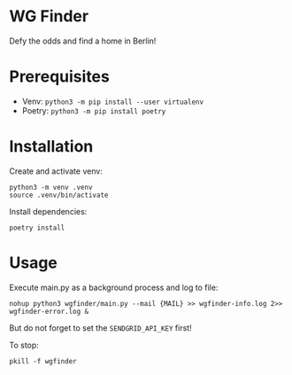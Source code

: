 # WG Finder

Defy the odds and find a home in Berlin!

# Prerequisites

- Venv: `python3 -m pip install --user virtualenv`
- Poetry: `python3 -m pip install poetry`

# Installation

Create and activate venv:

```
python3 -m venv .venv
source .venv/bin/activate
```

Install dependencies:

```
poetry install
```

# Usage

Execute main.py as a background process and log to file:

```
nohup python3 wgfinder/main.py --mail {MAIL} >> wgfinder-info.log 2>> wgfinder-error.log &
```

But do not forget to set the `SENDGRID_API_KEY` first!

To stop:

```
pkill -f wgfinder
```
